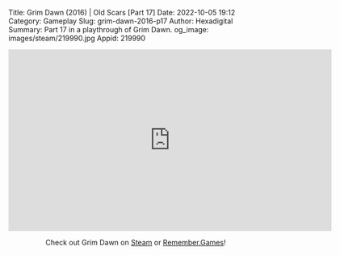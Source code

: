 Title: Grim Dawn (2016) | Old Scars [Part 17]
Date: 2022-10-05 19:12
Category: Gameplay
Slug: grim-dawn-2016-p17
Author: Hexadigital
Summary: Part 17 in a playthrough of Grim Dawn.
og_image: images/steam/219990.jpg
Appid: 219990

<center><iframe src="https://www.youtube.com/embed/xZtrmbo34Ac?feature=oembed" allow="accelerometer; autoplay; encrypted-media; gyroscope; picture-in-picture" width="640" height="360" frameborder="0"></iframe>

Check out Grim Dawn on [Steam](https://store.steampowered.com/app/219990/?curator_clanid=34633900) or [Remember.Games](https://remember.games/game/178/)!</center>

